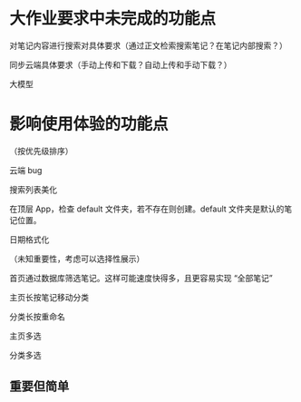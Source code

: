 # 大作业要求中未完成的功能点

对笔记内容进行搜索对具体要求（通过正文检索搜索笔记？在笔记内部搜索？）

同步云端具体要求（手动上传和下载？自动上传和手动下载？）

大模型

# 影响使用体验的功能点

（按优先级排序）

云端 bug

搜索列表美化

在顶层 App，检查 default 文件夹，若不存在则创建。default 文件夹是默认的笔记位置。

日期格式化

（未知重要性，考虑可以选择性展示）

首页通过数据库筛选笔记。这样可能速度快得多，且更容易实现 “全部笔记”

主页长按笔记移动分类

分类长按重命名

主页多选

分类多选

## 重要但简单



